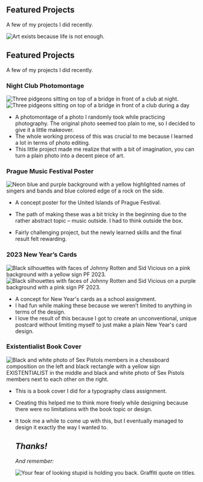 ## Featured Projects

A few of my projects I did recently.

![Art exists because life is not enough.](art-exists-because-quote.jpg)


## Featured Projects

A few of my projects I did recently.





### Night Club Photomontage


![Three pidgeons sitting on top of a bridge in front of a club at night.](A-pidgeon-squad-original.jpg)
![Three pidgeons sitting on top of a bridge in front of a club during a day](A-pidgeon-squad.jpg)


- A photomontage of a photo I randomly took while practicing photography. The original photo seemed too plain to me, so I decided to give it a little makeover.
- The whole working process of this was crucial to me because I learned a lot in terms of photo editing. 
- This little project made me realize that with a bit of imagination, you can turn a plain photo into a decent piece of art.




### Prague Music Festival Poster


![Neon blue and purple background with a yellow highlighted names of singers and bands and blue colored edge of a rock on the side.](music-festival-poster.jpg)

- A concept poster for the United Islands of Prague Festival.

- The path of making these was a bit tricky in the beginning due to the rather abstract topic – music outside. I had to think outside the box.

- Fairly challenging project, but the newly learned skills and the final result felt rewarding.




### 2023 New Year’s Cards


![Black silhouettes with faces of Johnny Rotten and Sid Vicious on a pink background with a yellow sign PF 2023.](xmas-postcard-1.jpg)
![Black silhouettes with faces of Johnny Rotten and Sid Vicious on a purple background with a pink sign PF 2023.](xmas-postcard-2.jpg)

- A concept for New Year's cards as a school assignment.
- I had fun while making these because we weren’t limited to anything in terms of the design. 
- I love the result of this because I got to create an unconventional, unique postcard without limiting myself to just make a plain New Year's card design. 




### Existentialist Book Cover


![Black and white photo of Sex Pistols members in a chessboard composition on the left and black rectangle with a yellow sign EXISTENTIALIST in the middle and black and white photo of Sex Pistols members next to each other on the right.](book-cover-concept.jpg)

- This is a book cover I did for a typography class assignment. 
- Creating this helped me to think more freely while designing because there were no limitations with the book topic or design. 
- It took me a while to come up with this, but I eventually managed to design it exactly the way I wanted to.



  ## *Thanks!*



  *And remember:*

  ![Your fear of looking stupid is holding you back. Graffiti quote on titles.](your-fear-of-looking-quote.jpg)
